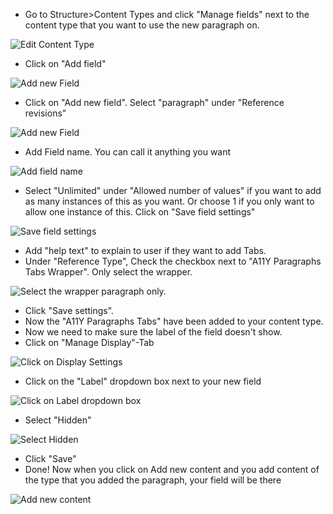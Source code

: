 * Go to Structure>Content Types and click "Manage fields" next to the content type that you want to use the new paragraph on.

![Edit Content Type](https://www.drupal.org/files/Edit-content-types.png)

* Click on "Add field"

![Add new Field](https://www.drupal.org/files/Add-field.png)

* Click on "Add new field". Select "paragraph" under "Reference revisions"

![Add new Field](https://www.drupal.org/files/Add-paragraph-field.png)

* Add Field name. You can call it anything you want

![Add field name](https://www.drupal.org/files/Add-paragraph-field-name.png)

* Select "Unlimited" under "Allowed number of values" if you want to add as many instances of this as you want. Or choose 1 if you only want to allow one instance of this. Click on "Save field settings"

![Save field settings](https://www.drupal.org/files/Save-field-settings.png)

* Add "help text" to explain to user if they want to add Tabs.
* Under "Reference Type", Check the checkbox next to "A11Y Paragraphs Tabs Wrapper". Only select the wrapper.

![Select the wrapper paragraph only.](https://www.drupal.org/files/Select-wrapper-paragraph.png)

* Click "Save settings".
* Now the "A11Y Paragraphs Tabs" have been added to your content type.
* Now we need to make sure the label of the field doesn't show.
* Click on "Manage Display"-Tab

![Click on Display Settings](https://www.drupal.org/files/Edit-display-settings.png)

* Click on the "Label" dropdown box next to your new field

![Click on Label dropdown box](https://www.drupal.org/files/Display-label.png)

* Select "Hidden"

![Select Hidden](https://www.drupal.org/files/Select-hidden.png)

* Click "Save"
* Done! Now when you click on Add new content and you add content of the type that you added the paragraph, your field will be there

![Add new content](https://www.drupal.org/files/Add-content.png)